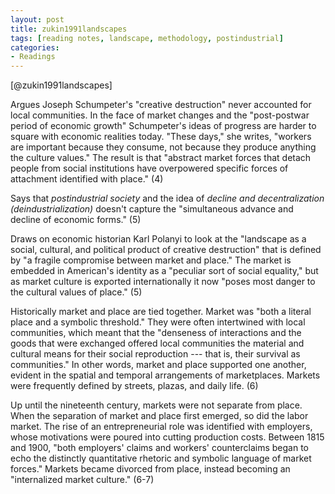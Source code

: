 ```yaml
---
layout: post
title: zukin1991landscapes
tags: [reading notes, landscape, methodology, postindustrial]
categories:
- Readings
---
```


[@zukin1991landscapes]

Argues Joseph Schumpeter's "creative destruction" never accounted for local communities. In the face of market changes and the "post-postwar period of economic growth" Schumpeter's ideas of progress are harder to square with economic realities today. "These days," she writes, "workers are important because they consume, not because they produce anything the culture values." The result is that "abstract market forces that detach people from social institutions have overpowered specific forces of attachment identified with place." (4)

Says that *postindustrial society* and the idea of *decline and decentralization (deindustrialization)* doesn't capture the "simultaneous advance and decline of economic forms." (5)

Draws on economic historian Karl Polanyi to look at the "landscape as a social, cultural, and political product of creative destruction" that is defined by "a fragile compromise between market and place." The market is embedded in American's identity as a "peculiar sort of social equality," but as market culture is exported internationally it now "poses most danger to the cultural values of place." (5)

Historically market and place are tied together. Market was "both a literal place and a symbolic threshold." They were often intertwined with local communities, which meant that the "denseness of interactions and the goods that were exchanged offered local communities the material and cultural means for their social reproduction --- that is, their survival as communities." In other words, market and place supported one another, evident in the spatial and temporal arrangements of marketplaces. Markets were frequently defined by streets, plazas, and daily life. (6)

Up until the nineteenth century, markets were not separate from place. When the separation of market and place first emerged, so did the labor market. The rise of an entrepreneurial role was identified with employers, whose motivations were poured into cutting production costs. Between 1815 and 1900, "both employers' claims and workers' counterclaims began to echo the distinctly quantitative rhetoric and symbolic language of market forces." Markets became divorced from place, instead becoming an "internalized market culture." (6-7)
